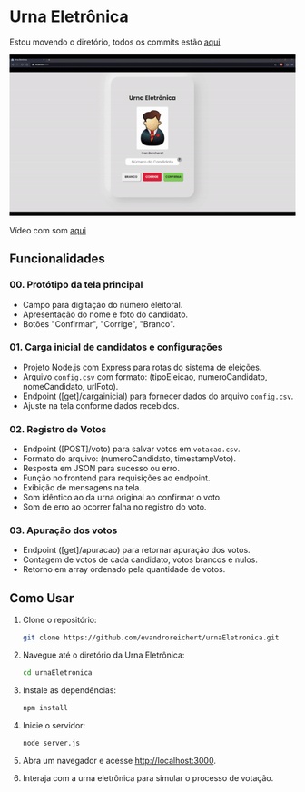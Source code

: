 # Urna Eletrônica

Estou movendo o diretório, todos os commits estão [aqui](https://github.com/evandroreichert/exerciciosNode/tree/7957837285c6f00be345f2ae85b0c11a0c2ef445)

![Preview](preview.gif)

Vídeo com som [aqui](https://www.youtube.com/watch?v=Hsa6CvHgQMM)

## Funcionalidades

### 00. Protótipo da tela principal

- Campo para digitação do número eleitoral.
- Apresentação do nome e foto do candidato.
- Botões "Confirmar", "Corrige", "Branco".

### 01. Carga inicial de candidatos e configurações

- Projeto Node.js com Express para rotas do sistema de eleições.
- Arquivo `config.csv` com formato: (tipoEleicao, numeroCandidato, nomeCandidato, urlFoto).
- Endpoint ([get]/cargainicial) para fornecer dados do arquivo `config.csv`.
- Ajuste na tela conforme dados recebidos.

### 02. Registro de Votos

- Endpoint ([POST]/voto) para salvar votos em `votacao.csv`.
- Formato do arquivo: (numeroCandidato, timestampVoto).
- Resposta em JSON para sucesso ou erro.
- Função no frontend para requisições ao endpoint.
- Exibição de mensagens na tela.
- Som idêntico ao da urna original ao confirmar o voto.
- Som de erro ao ocorrer falha no registro do voto.

### 03. Apuração dos votos

- Endpoint ([get]/apuracao) para retornar apuração dos votos.
- Contagem de votos de cada candidato, votos brancos e nulos.
- Retorno em array ordenado pela quantidade de votos.


## Como Usar

1. Clone o repositório:

    ```bash
    git clone https://github.com/evandroreichert/urnaEletronica.git
    ```

2. Navegue até o diretório da Urna Eletrônica:

    ```bash
    cd urnaEletronica
    ```

3. Instale as dependências:

    ```bash
    npm install
    ```

4. Inicie o servidor:

    ```bash
    node server.js
    ```

5. Abra um navegador e acesse [http://localhost:3000](http://localhost:3000).

6. Interaja com a urna eletrônica para simular o processo de votação.
